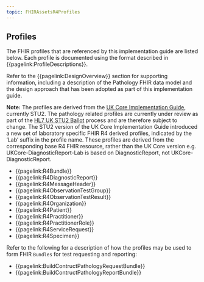 ```yaml
---
topic: FHIRAssetsR4Profiles
---
```

## Profiles
The FHIR profiles that are referenced by this implementation guide are listed below. Each profile is documented using the format described in {{pagelink:ProfileDescriptions}}.

Refer to the {{pagelink:DesignOverview}} section for supporting information, including a description of the Pathology FHIR data model and the design approach that has been adopted as part of this implementation guide.

**Note:** The profiles are derived from the [UK Core Implementation Guide](https://simplifier.net/guide/ukcoreversionhistory/home?version=current), currently STU2. The pathology related profiles are currently under review as part of the [HL7 UK STU2 Ballot](https://confluence.hl7.org/pages/viewpage.action?pageId=175611042) process and are therefore subject to change. The STU2 version of the UK Core Implementation Guide introduced a new set of laboratory specific FHIR R4 derived profiles, indicated by the ‘Lab’ suffix in the profile name. These profiles are derived from the corresponding base R4 FHIR resource, rather than the UK Core version e.g. UKCore-DiagnosticReport-Lab is based on DiagnosticReport, not UKCore-DiagnosticReport.

* {{pagelink:R4Bundle}}
* {{pagelink:R4DiagnosticReport}}
* {{pagelink:R4MessageHeader}}
* {{pagelink:R4ObservationTestGroup}}
* {{pagelink:R4ObservationTestResult}}
* {{pagelink:R4Organization}}
* {{pagelink:R4Patient}}
* {{pagelink:R4Practitioner}}
* {{pagelink:R4PractitionerRole}}
* {{pagelink:R4ServiceRequest}}
* {{pagelink:R4Specimen}}

Refer to the following for a description of how the profiles may be used to form FHIR <code>Bundles</code> for test requesting and reporting:

* {{pagelink:BuildContructPathologyRequestBundle}}
* {{pagelink:BuildContructPathologyReportBundle}} 